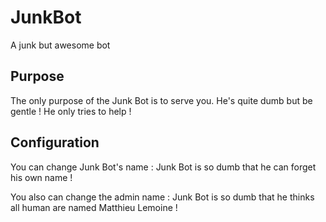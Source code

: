 # JunkBot
A junk but awesome bot

## Purpose

The only purpose of the Junk Bot is to serve you.
He's quite dumb but be gentle ! He only tries to help !

## Configuration

You can change Junk Bot's name : Junk Bot is so dumb that he can forget his own name !

You also can change the admin name : Junk Bot is so dumb that he thinks all human are named Matthieu Lemoine !
